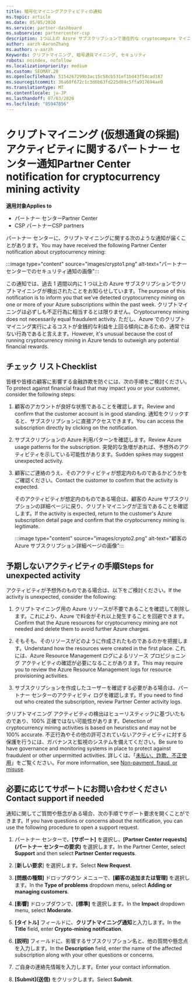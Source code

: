 ```yaml
---
title: 暗号化マイニングアクティビティの通知
ms.topic: article
ms.date: 05/05/2020
ms.service: partner-dashboard
ms.subservice: partnercenter-csp
description: 1つ以上の Azure サブスクリプションで潜在的な cryptocompare マイニング (または暗号化マイニング) に関する通知が表示された場合の意味について説明します。
author: aarzh-AaronZhang
ms.author: v-aarzh
Keywords: クリプトマイニング, 暗号通貨マイニング, セキュリティ
robots: noindex, nofollow
ms.localizationpriority: medium
ms.custom: SEOMAY.20
ms.openlocfilehash: 5154267299b3ac15c58cb531ef1bd43f54cad187
ms.sourcegitcommit: 36a60f672c1c3d6b63fd225d04c5ffa917694ae0
ms.translationtype: MT
ms.contentlocale: ja-JP
ms.lasthandoff: 07/03/2020
ms.locfileid: "85947856"
---
```

# <a name="partner-center-notification-for-cryptocurrency-mining-activity"></a><span data-ttu-id="bb345-104">クリプトマイニング (仮想通貨の採掘) アクティビティに関するパートナー センター通知</span><span class="sxs-lookup"><span data-stu-id="bb345-104">Partner Center notification for cryptocurrency mining activity</span></span>

<span data-ttu-id="bb345-105">**適用対象**</span><span class="sxs-lookup"><span data-stu-id="bb345-105">**Applies to**</span></span>

-  <span data-ttu-id="bb345-106">パートナー センター</span><span class="sxs-lookup"><span data-stu-id="bb345-106">Partner Center</span></span>
-  <span data-ttu-id="bb345-107">CSP パートナー</span><span class="sxs-lookup"><span data-stu-id="bb345-107">CSP partners</span></span>

<span data-ttu-id="bb345-108">パートナー センターに、クリプトマイニングに関する次のような通知が届くことがあります。</span><span class="sxs-lookup"><span data-stu-id="bb345-108">You may have received the following Partner Center notification about cryptocurrency mining:</span></span>

:::image type="content" source="images/crypto1.png" alt-text="パートナー センターでのセキュリティ通知の画像":::

<span data-ttu-id="bb345-110">この通知では、過去 1 週間以内に 1 つ以上の Azure サブスクリプションでクリプトマイニングが検出されたことをお知らせしています。</span><span class="sxs-lookup"><span data-stu-id="bb345-110">The purpose of this notification is to inform you that we've detected cryptocurrency mining on one or more of your Azure subscriptions within the past week.</span></span> <span data-ttu-id="bb345-111">クリプトマイニングは必ずしも不正行為に相当するとは限りません。</span><span class="sxs-lookup"><span data-stu-id="bb345-111">Cryptocurrency mining does not necessarily equal fraudulent activity.</span></span> <span data-ttu-id="bb345-112">ただし、Azure でのクリプトマイニング実行によるコストが金銭的な利益を上回る傾向にあるため、通常ではない行為であると言えます。</span><span class="sxs-lookup"><span data-stu-id="bb345-112">However, it's unusual because the cost of running cryptocurrency mining in Azure tends to outweigh any potential financial rewards.</span></span>

## <a name="checklist"></a><span data-ttu-id="bb345-113">チェック リスト</span><span class="sxs-lookup"><span data-stu-id="bb345-113">Checklist</span></span>

<span data-ttu-id="bb345-114">皆様や皆様の顧客に影響する金融詐欺を防ぐには、次の手順をご検討ください。</span><span class="sxs-lookup"><span data-stu-id="bb345-114">To protect against financial fraud that may impact you or your customer, consider the following steps:</span></span>

1. <span data-ttu-id="bb345-115">顧客のアカウントが良好な状態であることを確認します。</span><span class="sxs-lookup"><span data-stu-id="bb345-115">Review and confirm that the customer account is in good standing.</span></span> <span data-ttu-id="bb345-116">通知をクリックすると、サブスクリプションに直接アクセスできます。</span><span class="sxs-lookup"><span data-stu-id="bb345-116">You can access the subscription directly by clicking on the notification.</span></span>

2. <span data-ttu-id="bb345-117">サブスクリプションの Azure 利用パターンを確認します。</span><span class="sxs-lookup"><span data-stu-id="bb345-117">Review Azure usage patterns for the subscription.</span></span> <span data-ttu-id="bb345-118">突発的な急増があれば、予想外のアクティビティを示している可能性があります。</span><span class="sxs-lookup"><span data-stu-id="bb345-118">Sudden spikes may suggest unexpected activity.</span></span>

3. <span data-ttu-id="bb345-119">顧客にご連絡のうえ、そのアクティビティが想定内のものであるかどうかをご確認ください。</span><span class="sxs-lookup"><span data-stu-id="bb345-119">Contact the customer to confirm that the activity is expected.</span></span>

   <span data-ttu-id="bb345-120">そのアクティビティが想定内のものである場合は、顧客の Azure サブスクリプションの詳細ページに戻り、クリプトマイニングが正当であることを確認します。</span><span class="sxs-lookup"><span data-stu-id="bb345-120">If the activity is expected, return to the customer's Azure subscription detail page and confirm that the cryptocurrency mining is legitimate.</span></span>

   :::image type="content" source="images/crypto2.png" alt-text="顧客の Azure サブスクリプション詳細ページの画像":::

## <a name="steps-for-unexpected-activity"></a><span data-ttu-id="bb345-122">予期しないアクティビティの手順</span><span class="sxs-lookup"><span data-stu-id="bb345-122">Steps for unexpected activity</span></span>

<span data-ttu-id="bb345-123">アクティビティが予想外のものである場合は、以下をご検討ください。</span><span class="sxs-lookup"><span data-stu-id="bb345-123">If the activity is unexpected, consider the following:</span></span>

1. <span data-ttu-id="bb345-124">クリプトマイニング用の Azure リソースが不要であることを確認して削除します。これにより、Azure で料金がそれ以上発生することを回避できます。</span><span class="sxs-lookup"><span data-stu-id="bb345-124">Confirm that the Azure resources for cryptocurrency mining are not needed and delete them to avoid further Azure charges.</span></span>

2. <span data-ttu-id="bb345-125">そもそも、そのリソースがどのように作成されたものであるのかを把握します。</span><span class="sxs-lookup"><span data-stu-id="bb345-125">Understand how the resources were created in the first place.</span></span> <span data-ttu-id="bb345-126">これには、Azure Resource Management ログによるリソース プロビジョニング アクティビティの確認が必要になることがあります。</span><span class="sxs-lookup"><span data-stu-id="bb345-126">This may require you to review the Azure Resource Management logs for resource provisioning activities.</span></span>

3. <span data-ttu-id="bb345-127">サブスクリプションを作成したユーザーを確認する必要がある場合は、パートナー センターのアクティビティ ログを確認します。</span><span class="sxs-lookup"><span data-stu-id="bb345-127">If you need to find out who created the subscription, review Partner Center activity logs.</span></span>

<span data-ttu-id="bb345-128">クリプトマイニング アクティビティの検出はヒューリスティックに基づいたものであり、100% 正確ではない可能性があります。</span><span class="sxs-lookup"><span data-stu-id="bb345-128">Detection of cryptocurrency mining activities is based on heuristics and may not be 100% accurate.</span></span> <span data-ttu-id="bb345-129">不正行為やその他の許可されていないアクティビティに対する保護を行うには、ガバナンスと監視のシステムを備えてください。</span><span class="sxs-lookup"><span data-stu-id="bb345-129">Be sure to have governance and monitoring systems in place to protect against fraudulent or other unpermitted activities.</span></span> <span data-ttu-id="bb345-130">詳しくは、「[未払い、詐欺、不正使用](https://docs.microsoft.com/partner-center/non-payment--fraud--or-misuse)」をご覧ください。</span><span class="sxs-lookup"><span data-stu-id="bb345-130">For more information, see [Non-payment, fraud, or misuse](https://docs.microsoft.com/partner-center/non-payment--fraud--or-misuse).</span></span>

## <a name="contact-support-if-needed"></a><span data-ttu-id="bb345-131">必要に応じてサポートにお問い合わせください</span><span class="sxs-lookup"><span data-stu-id="bb345-131">Contact support if needed</span></span>

<span data-ttu-id="bb345-132">通知に関してご質問や懸念がある場合、次の手順でサポート要求を開くことができます。</span><span class="sxs-lookup"><span data-stu-id="bb345-132">If you have questions or concerns about the notification, you can use the following procedure to open a support request.</span></span>

1. <span data-ttu-id="bb345-133">パートナー センターで、**[サポート]** を選択し、**[Partner Center requests]\(パートナー センターの要求\)** を選択します。</span><span class="sxs-lookup"><span data-stu-id="bb345-133">In the Partner Center, select **Support** and then select **Partner Center requests**.</span></span>

2. <span data-ttu-id="bb345-134">[**新しい要求**] を選択します。</span><span class="sxs-lookup"><span data-stu-id="bb345-134">Select **New Request**.</span></span> 

3. <span data-ttu-id="bb345-135">**[問題の種類]** ドロップダウン メニューで、**[顧客の追加または管理]** を選択します。</span><span class="sxs-lookup"><span data-stu-id="bb345-135">In the **Type of problems** dropdown menu, select **Adding or managing customers**.</span></span>

4. <span data-ttu-id="bb345-136">**[影響]** ドロップダウンで、**[標準]** を選択します。</span><span class="sxs-lookup"><span data-stu-id="bb345-136">In the **Impact** dropdown menu, select **Moderate**.</span></span>

5. <span data-ttu-id="bb345-137">**[タイトル]** フィールドに、**クリプトマイニング通知**と入力します。</span><span class="sxs-lookup"><span data-stu-id="bb345-137">In the **Title** field, enter **Crypto-mining notification**.</span></span>

6. <span data-ttu-id="bb345-138">**[説明]** フィールドに、影響するサブスクリプション名と、他の質問や懸念点を入力します。</span><span class="sxs-lookup"><span data-stu-id="bb345-138">In the **Description** field, enter the name of the affected subscription along with your other questions or concerns.</span></span>

7. <span data-ttu-id="bb345-139">ご自身の連絡先情報を入力します。</span><span class="sxs-lookup"><span data-stu-id="bb345-139">Enter your contact information.</span></span>

8. <span data-ttu-id="bb345-140">**[Submit]\(送信\)** をクリックします。</span><span class="sxs-lookup"><span data-stu-id="bb345-140">Select **Submit**.</span></span>
